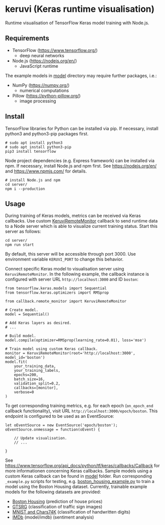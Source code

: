 # keruvi (Keras runtime visualisation)

Runtime visualisation of TensorFlow Keras model training with Node.js.

## Requirements

* TensorFlow (https://www.tensorflow.org/)
    * deep neural networks
* Node.js (https://nodejs.org/en/)
    * JavaScript runtime

The example models in [model](model/) directory may require further packages, i.e.:

* NumPy (https://numpy.org/)
    * numerical computations
* Pillow (https://python-pillow.org/)
    * image processing

## Install

TensorFlow libraries for Python can be installed via pip. If necessary, install python3 and python3-pip packages first.

    # sudo apt install python3
    # sudo apt install python3-pip
    pip3 install tensorflow

Node project dependencies (e.g. Express framework) can be installed via npm. If necessary, install Node.js and npm first. See https://nodejs.org/en/ and https://www.npmjs.com/ for details.

    # install Node.js and npm
    cd server/
    npm i --production

## Usage

During training of Keras models, metrics can be received via Keras callbacks. Use custom [KeruviRemoteMonitor](model/callback/remote_monitor.py) callback to send runtime data to a Node server which is able to visualize current training status. Start this server as follows:

    cd server/
    npm run start

By default, this server will be accessible through port 3000. Use environment variable `KERUVI_PORT` to change this behavior.

Connect specific Keras model to visualisation server using `KeruviRemoteMonitor`. In the following example, the callback instance is configured with server URL `http://localhost:3000` and ID `boston`:

    from tensorflow.keras.models import Sequential
    from tensorflow.keras.optimizers import RMSprop

    from callback.remote_monitor import KeruviRemoteMonitor

    # Create model.
    model = Sequential()

    # Add Keras layers as desired.
    # ...

    # Build model.
    model.compile(optimizer=RMSprop(learning_rate=0.01), loss='mse')

    # Train model using custom Keras callback.
    monitor = KeruviRemoteMonitor(root='http://localhost:3000', model_id='boston')
    model.fit(
        your_training_data,
        your_training_labels,
        epochs=200,
        batch_size=16,
        validation_split=0.2,
        callbacks=[monitor],
        verbose=0
    )

To get corresponding training metrics, e.g. for each epoch (`on_epoch_end` callback functionality), visit URL `http://localhost:3000/epoch/boston`. This endpoint is configured to be used as an EventSource:

    let oEventSource = new EventSource('epoch/boston');
    oEventSource.onmessage = function(oEvent) {

        // Update visualisation.
        // ...

    }

See https://www.tensorflow.org/api_docs/python/tf/keras/callbacks/Callback for more informationen concerning Keras callbacks. Sample models using a custom Keras callback can be found in [model](model/) folder. Run corresponding `_example.py` scripts for testing, e.g. [boston_housing_example.py](model/boston_housing_example.py) to train a model using the Boston Housing dataset. Currently, trainable example models for the following datasets are provided:

* [Boston Housing](model/boston_housing) (prediction of house prices)
* [GTSRG](model/gtsrb) (classification of traffic sign images)
* [MNIST and Chars74K](model/handwritten_digits) (classification of handwritten digits)
* [IMDb](model/imdb) (model/imdb) (sentiment analysis)
